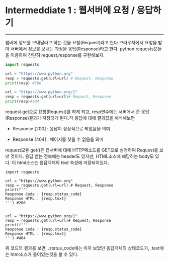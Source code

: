 # Intermeddiate 1 : 웹서버에 요청 / 응답하기
***
웹버에 정보를 보내달라고 하는 것을 요청(Request)라고 한다.브라우저에서 요청을 받아 서버에서 정보를 보내는 과정을 응답(Response)라고 한다. python requests모듈을 이용하여 간단히 request,response를 구현해보자.

```python
import requests

url = "https://www.python.org"
resp = requests.get(url=url) # Request, Response
print(resp) #200

url = "https://www.python.org/1"
resp = requests.get(url=url)# Request, Response
print(resp)#404
```
request.get으로 요청(Request)를 하게 되고, resp변수에는 서버에서 준 응답(Response)결과가 저장되게 된다.각 응답에 대해 결과값을 해석해보면

- Response [200] : 응답이 정상적으로 되었음을 의미

- Response [404] : 페이지를 찾을 수 없음을 의미


request모듈 get()은 웹서버에 대해 HTTP메소드를 GET으로 설정하여 Request를 보낸 것이다. 응답 받는 정보에는 header도 있지만, HTML소스에 해당하는 body도 있다. 이 html소스는 응답객체의 text 속성에 저장되어있다.

```python3
import requests

url = "https://www.python.org"
resp = requests.get(url=url) # Request, Response
print(f'''
Response Code : {resp.status_code}
Response HTML : {resp.text}
''') #200


url = "https://www.python.org/1"
resp = requests.get(url=url)# Request, Response
print(f'''
Response Code : {resp.status_code}
Response HTML : {resp.text}
''') #404
```

위 코드의 결과를 보면, .status_code에는 아까 보았던 응답객체의 상태코드가, .text에는 html소스가 들어있는것을 볼 수 있다.
